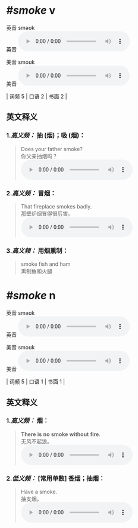 # ***\#smoke*** v
英音 sməʊk  
英音
<audio src="./media/smoke-B.aac" controls="controls"></audio>

美音 smoʊk  
美音
<audio src="./media/smoke.aac" controls="controls"></audio>



| 词频 5 | 口语 2 | 书面 2 |  

英文释义
---
### 1.*高义频：* **抽 (烟)；吸 (烟)：**  

 > Does your father smoke?  
 > 你父亲抽烟吗？    
<audio src="./media/smoke-3.aac" controls="controls"></audio>

### 2.*高义频：* **冒烟：**  

 > That fireplace smokes badly.  
 > 那壁炉烟冒得很厉害。    
<audio src="./media/smoke-4.aac" controls="controls"></audio>

### 3.*高义频：* **用烟熏制：**  

 > smoke fish and ham  
 > 熏制鱼和火腿    


# ***\#smoke*** n
英音 sməʊk  
英音
<audio src="./media/smoke-B.aac" controls="controls"></audio>

美音 smoʊk  
美音
<audio src="./media/smoke.aac" controls="controls"></audio>



| 词频 5 | 口语 1 | 书面 1 |  

英文释义
---
### 1.*高义频：* **烟：**  

 > **There** **is** **no** **smoke** **without** **fire**.  
 > 无风不起浪。    
<audio src="./media/smoke-1.aac" controls="controls"></audio>

### 2.*低义频：* **[常用单数] 香烟；抽烟：**  

 > Have a smoke.  
 > 抽支烟。    
<audio src="./media/smoke-2.aac" controls="controls"></audio>



